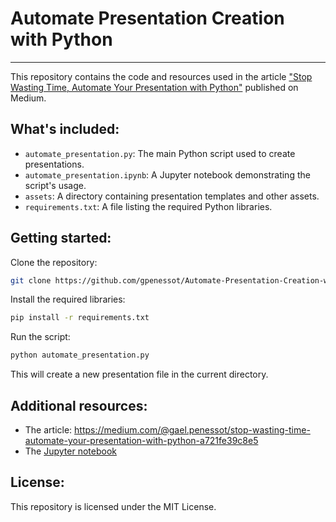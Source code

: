 # Automate Presentation Creation with Python
---

This repository contains the code and resources used in the article ["Stop Wasting Time, Automate Your Presentation with Python"](https://medium.com/@gael.penessot/stop-wasting-time-automate-your-presentation-with-python-a721fe39c8e5) published on Medium.

## What's included:

* `automate_presentation.py`: The main Python script used to create presentations.
* `automate_presentation.ipynb`: A Jupyter notebook demonstrating the script's usage.
* `assets`: A directory containing presentation templates and other assets.
* `requirements.txt`: A file listing the required Python libraries.

## Getting started:

Clone the repository:

```bash
git clone https://github.com/gpenessot/Automate-Presentation-Creation-with-Python.git
```

Install the required libraries:
```bash
pip install -r requirements.txt
```

Run the script:

```bash
python automate_presentation.py
```

This will create a new presentation file in the current directory.

## Additional resources:

* The article: https://medium.com/@gael.penessot/stop-wasting-time-automate-your-presentation-with-python-a721fe39c8e5
* The [Jupyter notebook](./automate_presentation.ipynb)

## License:

This repository is licensed under the MIT License.
